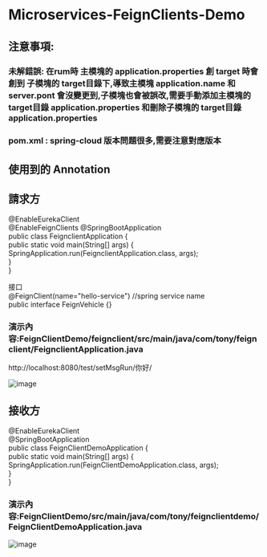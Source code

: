 # Microservices-FeignClients-Demo
## 注意事項:  
### 未解錯誤: 在rum時 主模塊的 application.properties 創 target 時會創到 子模塊的 target目錄下,導致主模塊 application.name 和 server.pont 會沒變更到,子模塊也會被誤改,需要手動添加主模塊的 target目錄 application.properties 和刪除子模塊的 target目錄 application.properties   

### pom.xml : spring-cloud 版本問題很多,需要注意對應版本

## 使用到的 Annotation

## 請求方 

@EnableEurekaClient  
@EnableFeignClients 
@SpringBootApplication  
public class FeignclientApplication {   
    public static void main(String[] args) {   
        SpringApplication.run(FeignclientApplication.class, args);   
    }  
}   

接口   
@FeignClient(name="hello-service") //spring service name   
public interface FeignVehicle {}   


### 演示內容:FeignClientDemo/feignclient/src/main/java/com/tony/feignclient/FeignclientApplication.java   
http://localhost:8080/test/setMsgRun/你好/

![image](https://github.com/lzz0826/Microservices-FeignClients-Demo/blob/main/jpg/2022-12-23%205.13.05.png)


## 接收方  
@EnableEurekaClient   
@SpringBootApplication    
public class FeignClientDemoApplication {   
    public static void main(String[] args) {   
        SpringApplication.run(FeignClientDemoApplication.class, args);   
    }   
}   


### 演示內容:FeignClientDemo/src/main/java/com/tony/feignclientdemo/FeignClientDemoApplication.java   

![image](https://github.com/lzz0826/Microservices-FeignClients-Demo/blob/main/jpg/2022-12-23%205.13.12.png)
